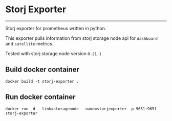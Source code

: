 # Storj Exporter
---

Storj exporter for prometheus written in python.

This exporter pulls information from storj storage node api for `dashboard` and `satellite` metrics.

Tested with storj storage node version `0.21.1`

## Build docker container

    docker build -t storj-exporter .

## Run docker container

    docker run -d --link=storagenode --name=storjexporter -p 9651:9651 storj-exporter
